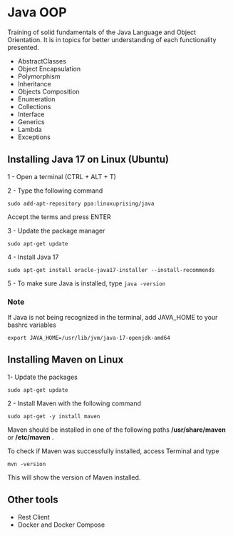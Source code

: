 # Java OOP

 Training of solid fundamentals of the Java Language and Object Orientation. It is in topics for better understanding of each functionality presented.

- AbstractClasses
- Object Encapsulation
- Polymorphism
- Inheritance
- Objects Composition
- Enumeration
- Collections
- Interface
- Generics
- Lambda
- Exceptions

## Installing Java 17 on Linux (Ubuntu)

1 - Open a terminal (CTRL + ALT + T)

2 - Type the following command

`sudo add-apt-repository ppa:linuxuprising/java`

Accept the terms and press ENTER

3 - Update the package manager

`sudo apt-get update`

4 - Install Java 17

`sudo apt-get install oracle-java17-installer --install-recommends`

5 - To make sure Java is installed, type `java -version`

### Note

If Java is not being recognized in the terminal, add JAVA_HOME to your bashrc variables

`export JAVA_HOME=/usr/lib/jvm/java-17-openjdk-amd64`

## Installing Maven on Linux

1- Update the packages

`sudo apt-get update`

2 - Install Maven with the following command

`sudo apt-get -y install maven`

Maven should be installed in one of the following paths **/usr/share/maven**
or **/etc/maven**
.

To check if Maven was successfully installed, access Terminal and type

`mvn -version`

This will show the version of Maven installed.

## Other tools

- Rest Client
- Docker and Docker Compose

